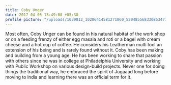 ```yaml
---
title: Coby Unger
date: 2017-04-05 13:49:00 +05:30
profile picture: "/uploads/1039812_10206414581271860_5304855683308534713_o-768x768.jpg"
---
```


Most often, Coby Unger can be found in his natural habitat of the work shop or on a feeding frenzy of either egg masala and roti or a bagel with cream cheese and a hot cup of coffee. He considers his Leatherman multi tool an extension of his being and is rarely found without it. Coby has been making and building from a young age. He has been working to share that passion with others since he was in college at Philadelphia University and working with Public Workshop on various design-build projects. Never one for doing things the traditional way, he embraced the spirit of Jugaaad long before moving to india and learning there was an official term for it.